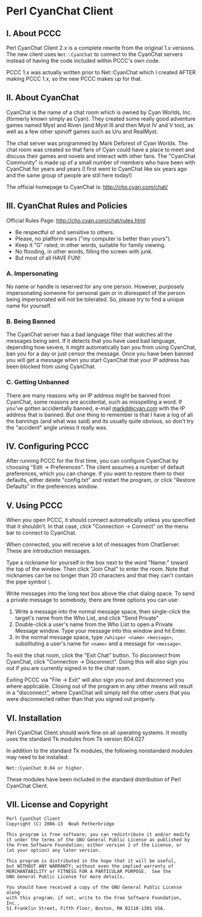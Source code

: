 # Perl CyanChat Client

## I. About PCCC

Perl CyanChat Client 2.x is a complete rewrite from the original
1.x versions. The new client uses `Net::CyanChat` to connect to
the CyanChat servers instead of having the code included within
PCCC's own code.

PCCC 1.x was actually written prior to Net::CyanChat which I
created AFTER making PCCC 1.x, so the new PCCC makes up for that.

## II. About CyanChat

CyanChat is the name of a chat room which is owned by Cyan Worlds,
Inc. (formerly known simply as Cyan). They created some really good
adventure games named Myst and Riven (and Myst III and then Myst IV
and V too), as well as a few other spinoff games such as Uru and
RealMyst.

The chat server was programmed by Mark Deforest of Cyan Worlds. The
chat room was created so that fans of Cyan could have a place to
meet and discuss their games and novels and interact with other fans.
The "CyanChat Community" is made up of a small number of members who
have been with CyanChat for years and years (I first went to CyanChat
like six years ago and the same group of people are still here today!)

The official homepage to CyanChat is:  http://cho.cyan.com/chat/

## III. CyanChat Rules and Policies

Official Rules Page: http://cho.cyan.com/chat/rules.html

* Be respectful of and sensitive to others.
* Please, no platform wars ("my computer is better than yours").
* Keep it "G" rated; in other words, suitable for family viewing.
* No flooding, in other words, filling the screen with junk.
* But most of all HAVE FUN!

### A. Impersonating

No name or handle is reserved for any one person.
However, purposely impersonating someone for personal
gain or in disrespect of the person being impersonated
will not be tolerated. So, please try to find a
unique name for yourself.

### B. Being Banned

The CyanChat server has a bad language filter that
watches all the messages being sent. If it detects
that you have used bad language, depending how severe,
it might automatically ban you from using CyanChat,
ban you for a day or just censor the message. Once
you have been banned you will get a message when you
start CyanChat that your IP address has been blocked
from using CyanChat.

### C. Getting Unbanned

There are many reasons why an IP address might be banned
from CyanChat, some reasons are accidental, such as misspelling
a word. If you've gotten accidentally banned, e-mail markd@cyan.com
with the IP address that is banned. But one thing to
remember is that I have a log of all the bannings (and what
was said) and its usually quite obvious, so don't try the
"accident" angle unless it really was.

## IV. Configuring PCCC

After running PCCC for the first time, you can configure CyanChat
by choosing "Edit -> Preferences". The client assumes a number of default
preferences, which you can change. If you want to restore them to their
defaults, either delete "config.txt" and restart the program, or click
"Restore Defaults" in the preferences window.

## V. Using PCCC

When you open PCCC, it should connect automatically unless you specified
that it shouldn't. In that case, click "Connection -> Connect" on the menu
bar to connect to CyanChat.

When connected, you will receive a lot of messages from ChatServer. These
are introduction messages.

Type a nickname for yourself in the box next to the word "Name:" toward
the top of the window. Then click "Join Chat" to enter the room. Note that
nicknames can be no longer than 20 characters and that they can't contain
the pipe symbol `|`.

Write messages into the long text box above the chat dialog space. To send
a private message to somebody, there are three options you can use:

1. Write a message into the normal message space, then single-click
			the target's name from the Who List, and click "Send Private"
2. Double-click a user's name from the Who List to open a Private
			Message window. Type your message into this window and hit Enter.
3. In the normal message space, type `/whisper <name> <message>`,
			substituting a user's name for `<name>` and a message for `<message>`.

To exit the chat room, click the "Exit Chat" button. To disconnect from
CyanChat, click "Connection -> Disconnect". Doing this will also sign you
out if you are currently signed in to the chat room.

Exiting PCCC via "File -> Exit" will also sign you out and disconnect you
where applicable. Closing out of the program in any other means will result
in a "disconnect", where CyanChat will simply tell the other users that you
were disconnected rather than that you signed out properly.

## VI. Installation

Perl CyanChat Client should work fine on all operating systems. It mostly
uses the standard Tk modules from Tk version 804.027

In addition to the standard Tk modules, the following nonstandard modules
may need to be installed:

	Net::CyanChat 0.04 or higher.

These modules have been included in the standard distribution of
Perl CyanChat Client.

## VII. License and Copyright

    Perl CyanChat Client
    Copyright (C) 2006-13  Noah Petherbridge

    This program is free software; you can redistribute it and/or modify
    it under the terms of the GNU General Public License as published by
    the Free Software Foundation; either version 2 of the License, or
    (at your option) any later version.

    This program is distributed in the hope that it will be useful,
    but WITHOUT ANY WARRANTY; without even the implied warranty of
    MERCHANTABILITY or FITNESS FOR A PARTICULAR PURPOSE.  See the
    GNU General Public License for more details.

    You should have received a copy of the GNU General Public License along
    with this program; if not, write to the Free Software Foundation, Inc.,
    51 Franklin Street, Fifth Floor, Boston, MA 02110-1301 USA.
